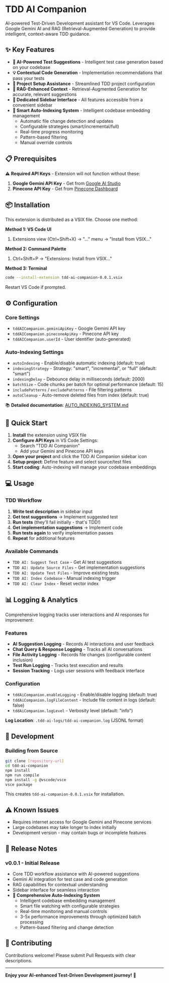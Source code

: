 # TDD AI Companion

AI-powered Test-Driven Development assistant for VS Code. Leverages Google Gemini AI and RAG (Retrieval-Augmented Generation) to provide intelligent, context-aware TDD guidance.

## ✨ Key Features

- **🤖 AI-Powered Test Suggestions** - Intelligent test case generation based on your codebase
- **💡 Contextual Code Generation** - Implementation recommendations that pass your tests
- **📁 Project Setup Assistance** - Streamlined TDD project configuration
- **🧠 RAG-Enhanced Context** - Retrieval-Augmented Generation for accurate, relevant suggestions
- **🎯 Dedicated Sidebar Interface** - All features accessible from a convenient sidebar
- **🚀 Smart Auto-Indexing System** - Intelligent codebase embedding management
  - Automatic file change detection and updates
  - Configurable strategies (smart/incremental/full)
  - Real-time progress monitoring
  - Pattern-based filtering
  - Manual override controls

## 📋 Prerequisites

⚠️ **Required API Keys** - Extension will not function without these:

1. **Google Gemini API Key** - Get from [Google AI Studio](https://makersuite.google.com/app/apikey)
2. **Pinecone API Key** - Get from [Pinecone Dashboard](https://app.pinecone.io/)

## 📦 Installation

This extension is distributed as a VSIX file. Choose one method:

**Method 1: VS Code UI**

1. Extensions view (Ctrl+Shift+X) → "..." menu → "Install from VSIX..."

**Method 2: Command Palette**

1. Ctrl+Shift+P → "Extensions: Install from VSIX..."

**Method 3: Terminal**

```bash
code --install-extension tdd-ai-companion-0.0.1.vsix
```

Restart VS Code if prompted.

## ⚙️ Configuration

### Core Settings

- `tddAICompanion.geminiApiKey` - Google Gemini API key
- `tddAICompanion.pineconeApiKey` - Pinecone API key
- `tddAICompanion.userId` - User identifier (auto-generated)

### Auto-Indexing Settings

- `autoIndexing` - Enable/disable automatic indexing (default: true)
- `indexingStrategy` - Strategy: "smart", "incremental", or "full" (default: "smart")
- `indexingDelay` - Debounce delay in milliseconds (default: 2000)
- `batchSize` - Code chunks per batch for optimal performance (default: 15)
- `includePatterns` / `excludePatterns` - File filtering patterns
- `autoCleanup` - Auto-remove deleted files from index (default: true)

📚 **Detailed documentation**: [AUTO_INDEXING_SYSTEM.md](./AUTO_INDEXING_SYSTEM.md)

## 🚀 Quick Start

1. **Install** the extension using VSIX file
2. **Configure API Keys** in VS Code Settings:
   - Search "TDD AI Companion"
   - Add your Gemini and Pinecone API keys
3. **Open your project** and click the TDD AI Companion sidebar icon
4. **Setup project**: Define feature and select source/test files
5. **Start coding**: Auto-indexing will manage your codebase embeddings

## 💻 Usage

### TDD Workflow

1. **Write test description** in sidebar input
2. **Get test suggestions** → Implement suggested test
3. **Run tests** (they'll fail initially - that's TDD!)
4. **Get implementation suggestions** → Implement code
5. **Run tests again** to verify implementation passes
6. **Repeat** for additional features

### Available Commands

- `TDD AI: Suggest Test Case` - Get AI test suggestions
- `TDD AI: Update Source Files` - Get implementation suggestions
- `TDD AI: Update Test Files` - Improve existing tests
- `TDD AI: Index Codebase` - Manual indexing trigger
- `TDD AI: Clear Index` - Reset vector index

## 📊 Logging & Analytics

Comprehensive logging tracks user interactions and AI responses for improvement:

### Features

- **AI Suggestion Logging** - Records AI interactions and user feedback
- **Chat Query & Response Logging** - Tracks all AI conversations
- **File Activity Logging** - Records file changes (configurable content inclusion)
- **Test Run Logging** - Tracks test execution and results
- **Session Tracking** - Logs user sessions with feedback interface

### Configuration

- `tddAiCompanion.enableLogging` - Enable/disable logging (default: true)
- `tddAiCompanion.logFileContent` - Include file content in logs (default: false)
- `tddAiCompanion.logLevel` - Verbosity level (default: "info")

**Log Location**: `.tdd-ai-logs/tdd-ai-companion.log` (JSONL format)

## 🔧 Development

### Building from Source

```bash
git clone [repository-url]
cd tdd-ai-companion
npm install
npm run compile
npm install -g @vscode/vsce
vsce package
```

This creates `tdd-ai-companion-0.0.1.vsix` for installation.

## ⚠️ Known Issues

- Requires internet access for Google Gemini and Pinecone services
- Large codebases may take longer to index initially
- Development version - may contain bugs or incomplete features

## 📝 Release Notes

### v0.0.1 - Initial Release

- Core TDD workflow assistance with AI-powered suggestions
- Gemini AI integration for test case and code generation
- RAG capabilities for contextual understanding
- Sidebar interface for seamless interaction
- **🚀 Comprehensive Auto-Indexing System**
  - Intelligent codebase embedding management
  - Smart file watching with configurable strategies
  - Real-time monitoring and manual controls
  - 3-5x performance improvements through optimized batch processing
  - Pattern-based filtering and change detection

## 🤝 Contributing

Contributions welcome! Please submit Pull Requests with clear descriptions.

---

**Enjoy your AI-enhanced Test-Driven Development journey!** 🚀

